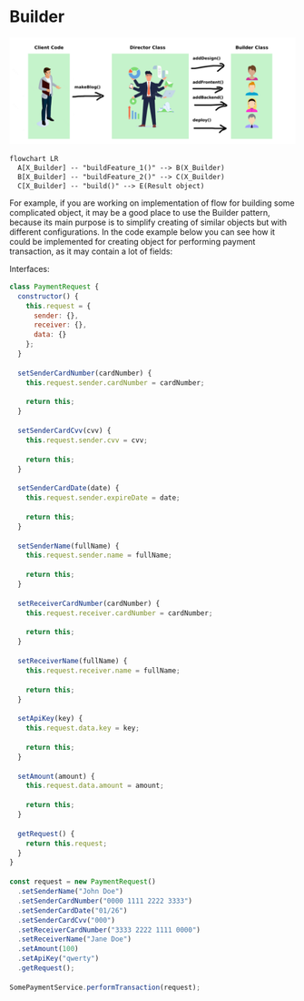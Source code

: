 # Builder

![This is an image](./assets/builder.png)

```mermaid
flowchart LR
  A[X_Builder] -- "buildFeature_1()" --> B(X_Builder)
  B[X_Builder] -- "buildFeature_2()" --> C(X_Builder)
  C[X_Builder] -- "build()" --> E(Result object)
```

For example, if you are working on implementation of flow for building some complicated object, 
it may be a good place to use the Builder pattern, because its main purpose is to simplify 
creating of similar objects but with different configurations. In the code example below you 
can see how it could be implemented for creating object for performing payment transaction, 
as it may contain a lot of fields:

Interfaces:

```js
class PaymentRequest {
  constructor() {
    this.request = {
      sender: {},
      receiver: {},
      data: {}
    };
  }

  setSenderCardNumber(cardNumber) {
    this.request.sender.cardNumber = cardNumber;

    return this;
  }

  setSenderCardCvv(cvv) {
    this.request.sender.cvv = cvv;

    return this;
  }

  setSenderCardDate(date) {
    this.request.sender.expireDate = date;

    return this;
  }

  setSenderName(fullName) {
    this.request.sender.name = fullName;

    return this;
  }

  setReceiverCardNumber(cardNumber) {
    this.request.receiver.cardNumber = cardNumber;

    return this;
  }

  setReceiverName(fullName) {
    this.request.receiver.name = fullName;

    return this;
  }

  setApiKey(key) {
    this.request.data.key = key;

    return this;
  }

  setAmount(amount) {
    this.request.data.amount = amount;

    return this;
  }

  getRequest() {
    return this.request;
  }
}

const request = new PaymentRequest()
  .setSenderName("John Doe")
  .setSenderCardNumber("0000 1111 2222 3333")
  .setSenderCardDate("01/26")
  .setSenderCardCvv("000")
  .setReceiverCardNumber("3333 2222 1111 0000")
  .setReceiverName("Jane Doe")
  .setAmount(100)
  .setApiKey("qwerty")
  .getRequest();

SomePaymentService.performTransaction(request);
```
